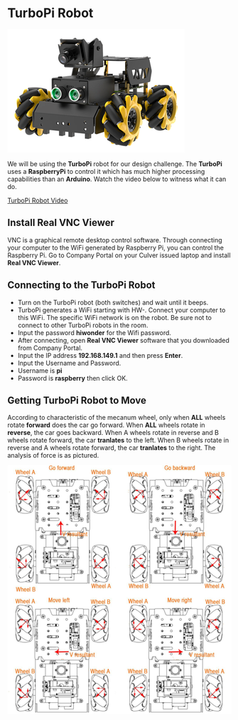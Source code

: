 # TurboPi Robot

![](../TurboPi.png)

We will be using the **TurboPi** robot for our design challenge. The **TurboPi** uses a **RaspberryPi** to control it which has much higher processing capabilities than an **Arduino**. Watch the video below to witness what it can do. 

[TurboPi Robot Video](https://www.youtube.com/watch?v=an129hkrHlg)

## Install Real VNC Viewer

VNC is a graphical remote desktop control software. Through connecting your
computer to the WiFi generated by Raspberry Pi, you can control the Raspberry Pi. Go to Company Portal on your Culver issued laptop and install **Real VNC Viewer**. 

## Connecting to the TurboPi Robot

* Turn on the TurboPi robot (both switches) and wait until it beeps.
* TurboPi generates a WiFi starting with HW-. Connect your computer to this WiFi. The specific WiFi network is on the robot. Be sure not to connect to other TurboPi robots in the room. 
* Input the password **hiwonder** for the Wifi password. 
* After connecting, open **Real VNC Viewer** software that you downloaded from Company Portal. 
* Input the IP address **192.168.149.1** and then press **Enter**.
* Input the Username and Password.
* Username is **pi**
* Password is **raspberry** then click OK.

## Getting TurboPi Robot to Move

According to characteristic of the mecanum wheel, only when **ALL** wheels rotate
**forward** does the car go forward. When **ALL** wheels rotate in **reverse**, the car goes
backward. When A wheels rotate in reverse and B wheels rotate forward, the car **tranlates**
to the left. When B wheels rotate in reverse and A wheels rotate forward, the car
**tranlates** to the right. The analysis of force is as pictured.

![](../MecanumForwardBackSlide.png)



